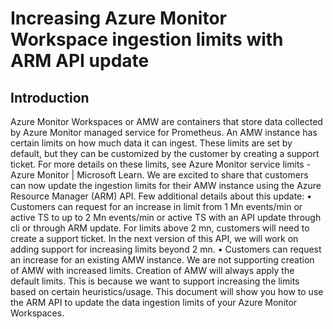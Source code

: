 # Increasing Azure Monitor Workspace ingestion limits with ARM API update

## Introduction
Azure Monitor Workspaces or AMW are containers that store data collected by Azure Monitor managed service for Prometheus. An AMW instance has certain limits on how much data it can ingest. These limits are set by default, but they can be customized by the customer by creating a support ticket. For more details on these limits, see Azure Monitor service limits - Azure Monitor | Microsoft Learn.
We are excited to share that customers can now update the ingestion limits for their AMW instance using the Azure Resource Manager (ARM) API. Few additional details about this update:
•	Customers can request for an increase in limit from 1 Mn events/min or active TS to up to 2 Mn events/min or active TS with an API update through cli or through ARM update. For limits above 2 mn, customers will need to create a support ticket. In the next version of this API, we will work on adding support for increasing limits beyond 2 mn.
•	Customers can request an increase for an existing AMW instance. We are not supporting creation of AMW with increased limits. Creation of AMW will always apply the default limits. This is because we want to support increasing the limits based on certain heuristics/usage.
This document will show you how to use the ARM API to update the data ingestion limits of your Azure Monitor Workspaces. 
